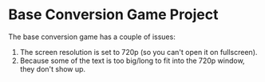 # Base Conversion Game Project

The base conversion game has a couple of issues: 
1. The screen resolution is set to 720p (so you can't open it on fullscreen).
2. Because some of the text is too big/long to fit into the 720p window, they don't show up.
